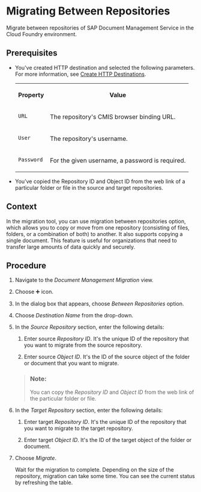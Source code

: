<!-- loio0feb51b9355e41369d1b13d078dd10cb -->

<link rel="stylesheet" type="text/css" href="../css/sap-icons.css"/>

# Migrating Between Repositories

Migrate between repositories of SAP Document Management Service in the Cloud Foundry environment.



<a name="loio0feb51b9355e41369d1b13d078dd10cb__prereq_tjq_3xq_2tb"/>

## Prerequisites

-   You've created HTTP destination and selected the following parameters. For more information, see [Create HTTP Destinations](https://help.sap.com/viewer/cca91383641e40ffbe03bdc78f00f681/Cloud/en-US/783fa1c418a244d0abb5f153e69ca4ce.html).


    <table>
    <tr>
    <th valign="top">

    Property


    
    </th>
    <th valign="top">

    Value


    
    </th>
    </tr>
    <tr>
    <td valign="top">
    
    `URL`


    
    </td>
    <td valign="top">
    
    The repository's CMIS browser binding URL.


    
    </td>
    </tr>
    <tr>
    <td valign="top">
    
    `User` 


    
    </td>
    <td valign="top">
    
    The repository's username.


    
    </td>
    </tr>
    <tr>
    <td valign="top">
    
    `Password` 


    
    </td>
    <td valign="top">
    
    For the given username, a password is required.


    
    </td>
    </tr>
    </table>
    
-   You’ve copied the Repository ID and Object ID from the web link of a particular folder or file in the source and target repositories.



<a name="loio0feb51b9355e41369d1b13d078dd10cb__context_zd4_4xq_2tb"/>

## Context

In the migration tool, you can use migration between repositories option, which allows you to copy or move from one repository \(consisting of files, folders, or a combination of both\) to another. It also supports copying a single document. This feature is useful for organizations that need to transfer large amounts of data quickly and securely.



## Procedure

1.  Navigate to the *Document Management Migration* view.

2.  Choose :heavy_plus_sign: icon.

3.  In the dialog box that appears, choose *Between Repositories* option.

4.  Choose *Destination Name* from the drop-down.

5.  In the *Source Repository* section, enter the following details:

    1.  Enter source *Repository ID*. It's the unique ID of the repository that you want to migrate from the source repository.

    2.  Enter source *Object ID*. It's the ID of the source object of the folder or document that you want to migrate.


    > ### Note:  
    > You can copy the *Repository ID* and *Object ID* from the web link of the particular folder or file.

6.  In the *Target Repository* section, enter the following details:

    1.  Enter target *Repository ID*. It's the unique ID of the repository that you want to migrate to the target repository.

    2.  Enter target *Object ID*. It's the ID of the target object of the folder or document.


7.  Choose *Migrate*.

    Wait for the migration to complete. Depending on the size of the repository, migration can take some time. You can see the current status by refreshing the table.



